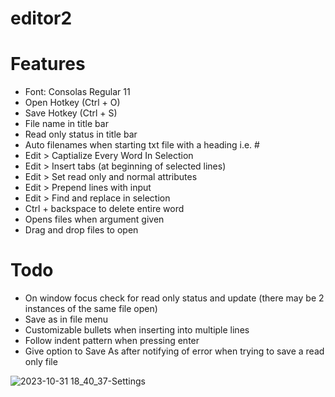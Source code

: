 # editor2

# Features
- Font: Consolas Regular 11
- Open Hotkey (Ctrl + O)
- Save Hotkey (Ctrl + S)
- File name in title bar
- Read only status in title bar
- Auto filenames when starting txt file with a heading i.e. #
- Edit > Captialize Every Word In Selection
- Edit > Insert tabs (at beginning of selected lines)
- Edit > Set read only and normal attributes
- Edit > Prepend lines with input
- Edit > Find and replace in selection
- Ctrl + backspace to delete entire word 
- Opens files when argument given
- Drag and drop files to open

# Todo
- On window focus check for read only status and update (there may be 2 instances of the same file open)
- Save as in file menu
- Customizable bullets when inserting into multiple lines
- Follow indent pattern when pressing enter
- Give option to Save As after notifying of error when trying to save a read only file

![2023-10-31 18_40_37-Settings](https://github.com/classicfoo/editor2/assets/20607431/b1db5147-e65b-4054-aacd-0143aab6e355)
